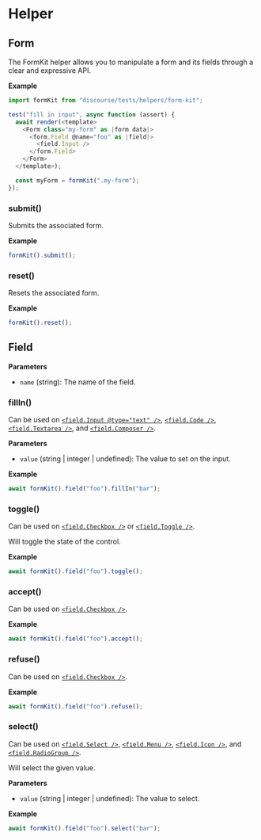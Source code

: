 # Helper

## Form

The FormKit helper allows you to manipulate a form and its fields through a clear and expressive API.

**Example**

```javascript
import formKit from "discourse/tests/helpers/form-kit";

test("fill in input", async function (assert) {
  await render(<template>
    <Form class="my-form" as |form data|>
      <form.Field @name="foo" as |field|>
        <field.Input />
      </form.Field>
    </Form>
  </template>);

  const myForm = formKit(".my-form");
});
```

### submit()

Submits the associated form.

**Example**

```javascript
formKit().submit();
```

### reset()

Resets the associated form.

**Example**

```javascript
formKit().reset();
```

## Field

**Parameters**

- `name` (string): The name of the field.

### fillIn()

Can be used on [`<field.Input @type="text" />`](/docs/guides/frontend/form-kit/controls/input), [`<field.Code />`](/docs/guides/frontend/form-kit/controls/code), [`<field.Textarea />`](/docs/guides/frontend/form-kit/controls/textarea), and [`<field.Composer />`](/docs/guides/frontend/form-kit/controls/composer).

**Parameters**

- `value` (string | integer | undefined): The value to set on the input.

**Example**

```javascript
await formKit().field("foo").fillIn("bar");
```

### toggle()

Can be used on [`<field.Checkbox />`](/docs/guides/frontend/form-kit/controls/checkbox) or [`<field.Toggle />`](/docs/guides/frontend/form-kit/controls/toggle).

Will toggle the state of the control.

**Example**

```javascript
await formKit().field("foo").toggle();
```

### accept()

Can be used on [`<field.Checkbox />`](/docs/guides/frontend/form-kit/controls/question).

**Example**

```javascript
await formKit().field("foo").accept();
```

### refuse()

Can be used on [`<field.Checkbox />`](/docs/guides/frontend/form-kit/controls/question).

**Example**

```javascript
await formKit().field("foo").refuse();
```

### select()

Can be used on [`<field.Select />`](/docs/guides/frontend/form-kit/controls/select), [`<field.Menu />`](/docs/guides/frontend/form-kit/controls/menu), [`<field.Icon />`](/docs/guides/frontend/form-kit/controls/icon), and [`<field.RadioGroup />`](/docs/guides/frontend/form-kit/controls/radio-group).

Will select the given value.

**Parameters**

- `value` (string | integer | undefined): The value to select.

**Example**

```javascript
await formKit().field("foo").select("bar");
```
